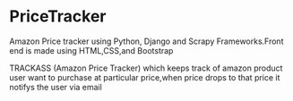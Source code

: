 # PriceTracker
Amazon Price tracker using Python, Django and Scrapy Frameworks.Front end is made using HTML,CSS,and Bootstrap

TRACKASS (Amazon Price Tracker) which keeps track of amazon product user want to purchase at particular price,when price drops to that price it notifys the user via email
